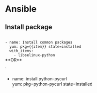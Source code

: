 # Ansible

## Install package
<code>
- name: Install common packages
  yum: pkg={{item}} state=installed
  with_items:
    - libselinux-python
</code>
**OR**

`
- name: install python-pycurl<br />
  yum: pkg=python-pycurl state=installed<br />
`